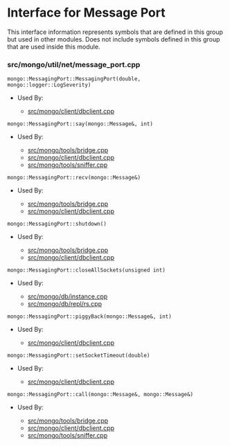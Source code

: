 
# Interface for Message Port
This interface information represents symbols that are defined in this group but used in other modules.  Does not include symbols defined in this group that are used inside this module.

### src/mongo/util/net/message\_port.cpp

<div></div>

    mongo::MessagingPort::MessagingPort(double, mongo::logger::LogSeverity)

- Used By:

    - [src/mongo/client/dbclient.cpp](../../../../network/cpp\_client\_driver)

<div></div>

    mongo::MessagingPort::say(mongo::Message&, int)

- Used By:

    - [src/mongo/tools/bridge.cpp](../../../../tools/tools)
    - [src/mongo/client/dbclient.cpp](../../../../network/cpp\_client\_driver)
    - [src/mongo/tools/sniffer.cpp](../../../../tools/tools)

<div></div>

    mongo::MessagingPort::recv(mongo::Message&)

- Used By:

    - [src/mongo/tools/bridge.cpp](../../../../tools/tools)
    - [src/mongo/client/dbclient.cpp](../../../../network/cpp\_client\_driver)

<div></div>

    mongo::MessagingPort::shutdown()

- Used By:

    - [src/mongo/tools/bridge.cpp](../../../../tools/tools)
    - [src/mongo/client/dbclient.cpp](../../../../network/cpp\_client\_driver)

<div></div>

    mongo::MessagingPort::closeAllSockets(unsigned int)

- Used By:

    - [src/mongo/db/instance.cpp](../../../../storage/storage\_layer\_structure)
    - [src/mongo/db/repl/rs.cpp](../../../../replication/replica\_set\_state)

<div></div>

    mongo::MessagingPort::piggyBack(mongo::Message&, int)

- Used By:

    - [src/mongo/client/dbclient.cpp](../../../../network/cpp\_client\_driver)

<div></div>

    mongo::MessagingPort::setSocketTimeout(double)

- Used By:

    - [src/mongo/client/dbclient.cpp](../../../../network/cpp\_client\_driver)

<div></div>

    mongo::MessagingPort::call(mongo::Message&, mongo::Message&)

- Used By:

    - [src/mongo/tools/bridge.cpp](../../../../tools/tools)
    - [src/mongo/client/dbclient.cpp](../../../../network/cpp\_client\_driver)
    - [src/mongo/tools/sniffer.cpp](../../../../tools/tools)
